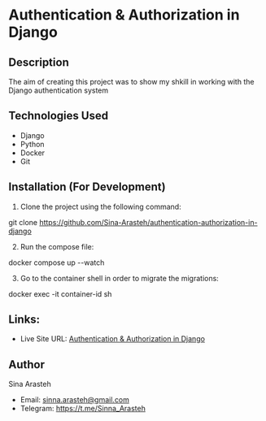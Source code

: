 # Authentication & Authorization in Django

## Description

The aim of creating this project was to show my shkill in working with the Django authentication system

## Technologies Used

* Django
* Python
* Docker
* Git

## Installation (For Development)

1. Clone the project using the following command:

  git clone https://github.com/Sina-Arasteh/authentication-authorization-in-django

2. Run the compose file:

  docker compose up --watch

3. Go to the container shell in order to migrate the migrations:

  docker exec -it container-id sh

## Links:

- Live Site URL: [Authentication & Authorization in Django](https://authproj.s-arasteh.ir)

## Author

Sina Arasteh
- Email: sinna.arasteh@gmail.com
- Telegram: https://t.me/Sinna_Arasteh

